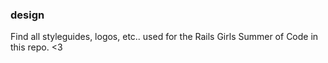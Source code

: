 ### design

Find all styleguides, logos, etc.. used for the Rails Girls Summer of Code in this repo. <3